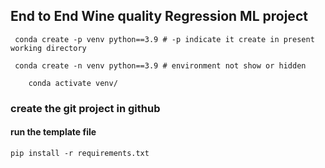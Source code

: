 ## End to End Wine quality Regression ML project

```
 conda create -p venv python==3.9 # -p indicate it create in present working directory
```
```
 conda create -n venv python==3.9 # environment not show or hidden
```

```
    conda activate venv/
``` 

### create the git project in github

#### run the template file
```
pip install -r requirements.txt
```
